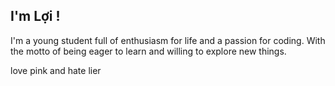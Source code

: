 ## I'm Lợi !
I'm a young student full of enthusiasm for life and a passion for coding.
With the motto of being eager to learn and willing to explore new things.
<!---
--->
love pink and hate lier
